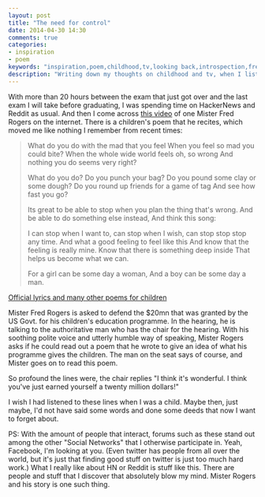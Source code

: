 ```yaml
---
layout: post
title: "The need for control"
date: 2014-04-30 14:30
comments: true
categories: 
- inspiration
- poem
keywords: "inspiration,poem,childhood,tv,looking back,introspection,fred,rogers,mister,neighbourhood"
description: "Writing down my thoughts on childhood and tv, when I listened to this man speak - Mister Fred Rogers"
---
```


With more than 20 hours between the exam that just got over and the last exam I
will take before graduating, I was spending time on HackerNews and Reddit as
usual. And then I come across [this video][1] of one Mister Fred Rogers on the
internet.  There is a children's poem that he recites, which moved me like nothing
I remember from recent times:

> What do you do with the mad that you feel
> When you feel so mad you could bite?
> When the whole wide world feels oh, so wrong
> And nothing you do seems very right?
> <!-- more -->
> What do you do? Do you punch your bag? 
> Do you pound some clay or some dough?
> Do you round up friends for a game of tag
> And see how fast you go?
> 
> Its great to be able to stop
> when you plan the thing that's wrong.
> And be able to do something else instead,
> And think this song:
> 
> I can stop when I want to, can stop when I wish,
> can stop stop stop any time.
> And what a good feeling to feel like this
> And know that the feeling is really mine.
> Know that there is something deep inside
> That helps us become what we can.
> 
> For a girl can be some day a woman,
> And a boy can be some day a man.

[Official lyrics and many other poems for children][2]

Mister Fred Rogers is asked to defend the $20mn that was granted by the US Govt.
for his children's education programme. In the hearing, he is talking to the
authoritative man who has the chair for the hearing. With his soothing polite
voice and utterly humble way of speaking, Mister Rogers asks if he could read
out a poem that he wrote to give an idea of what his programme gives the 
children. The man on the seat says of course, and Mister goes on to read this
poem. 

So profound the lines were, the chair replies "I think it's wonderful. I
think you've just earned yourself a twenty million dollars!"

I wish I had listened to these lines when I was a child. Maybe then, just maybe,
I'd not have said some words and done some deeds that now I want to forget
about.

PS: With the amount of people that interact, forums such as these stand out
among the other "Social Networks" that I otherwise participate in.  Yeah,
Facebook, I'm looking at you. (Even twitter has people from all over the world,
but it's just that finding good stuff on twitter is just too much hard work.)
What I really like about HN or Reddit is stuff like this. There are people and
stuff that I discover that absolutely blow my mind. Mister Rogers and his story
is one such thing.

[1]: https://www.youtube.com/watch?v=yXEuEUQIP3Q
[2]: http://pbskids.org/rogers/songLyricsWhatDoYouDo.html 
